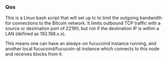 ### Qos ###

This is a Linux bash script that will set up tc to limit the outgoing bandwidth for connections to the Bitcoin network. It limits outbound TCP traffic with a source or destination port of 22190, but not if the destination IP is within a LAN (defined as 192.168.x.x).

This means one can have an always-on fucucoind instance running, and another local fucucoind/fucucoin-qt instance which connects to this node and receives blocks from it.
